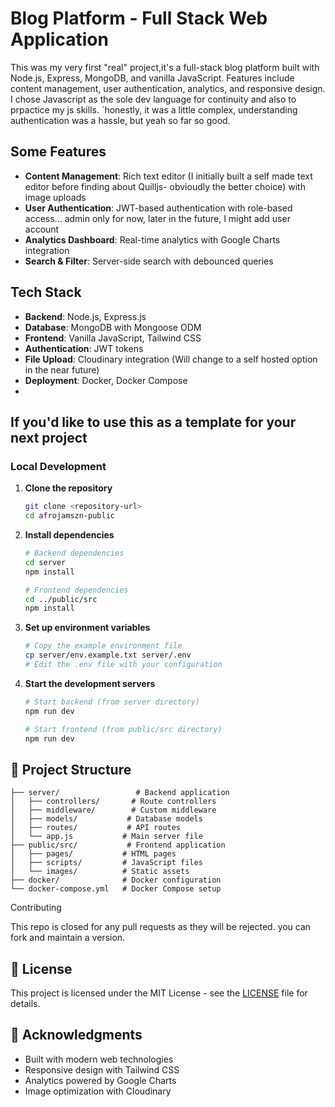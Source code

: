 # Blog Platform - Full Stack Web Application

This was my very first "real" project,it's a full-stack blog platform built with Node.js, Express, MongoDB, and vanilla JavaScript. Features include content management, user authentication, analytics, and responsive design. I chose Javascript as the sole dev language for continuity and also to prpactice my js skills. `honestly, it was a little complex, understanding authentication was a hassle, but yeah so far so good.

## Some Features

- **Content Management**: Rich text editor (I initially built a self made text editor before finding about Quilljs- obvioudly the better choice) with image uploads
- **User Authentication**: JWT-based authentication with role-based access... admin only for now, later in the future, I might add user account
- **Analytics Dashboard**: Real-time analytics with Google Charts integration
- **Search & Filter**: Server-side search with debounced queries

## Tech Stack

- **Backend**: Node.js, Express.js
- **Database**: MongoDB with Mongoose ODM
- **Frontend**: Vanilla JavaScript, Tailwind CSS
- **Authentication**: JWT tokens
- **File Upload**: Cloudinary integration (Will change to a self hosted option in the near future)
- **Deployment**: Docker, Docker Compose
- 

## If you'd like to use this as a template for your next project

### Local Development

1. **Clone the repository**
   ```bash
   git clone <repository-url>
   cd afrojamszn-public
   ```

2. **Install dependencies**
   ```bash
   # Backend dependencies
   cd server
   npm install
   
   # Frontend dependencies
   cd ../public/src
   npm install
   ```

3. **Set up environment variables**
   ```bash
   # Copy the example environment file
   cp server/env.example.txt server/.env
   # Edit the .env file with your configuration

   ```

4. **Start the development servers**
   ```bash
   # Start backend (from server directory)
   npm run dev
   
   # Start frontend (from public/src directory)
   npm run dev
   ```


## 📁 Project Structure

```
├── server/                 # Backend application
│   ├── controllers/       # Route controllers
│   ├── middleware/        # Custom middleware
│   ├── models/           # Database models
│   ├── routes/           # API routes
│   └── app.js           # Main server file
├── public/src/           # Frontend application
│   ├── pages/           # HTML pages
│   ├── scripts/         # JavaScript files
│   └── images/          # Static assets
├── docker/              # Docker configuration
└── docker-compose.yml   # Docker Compose setup
```

Contributing

This repo is closed for any pull requests as they will be rejected. you can fork and maintain a version.

## 📄 License

This project is licensed under the MIT License - see the [LICENSE](LICENSE) file for details.

## 🙏 Acknowledgments

- Built with modern web technologies
- Responsive design with Tailwind CSS
- Analytics powered by Google Charts
- Image optimization with Cloudinary
